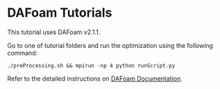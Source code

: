 # DAFoam Tutorials

This tutorial uses DAFoam v2.1.1.

Go to one of tutorial folders and run the optimization using the following command:

`./preProcessing.sh && mpirun -np 4 python runScript.py`

Refer to the detailed instructions on [DAFoam Documentation](http://dafoam.github.io).